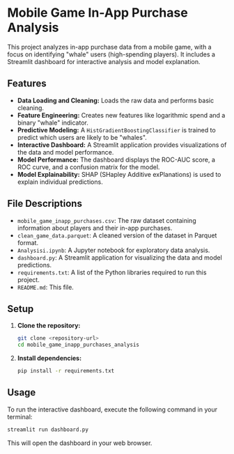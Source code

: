 # Mobile Game In-App Purchase Analysis

This project analyzes in-app purchase data from a mobile game, with a focus on identifying "whale" users (high-spending players). It includes a Streamlit dashboard for interactive analysis and model explanation.

## Features

*   **Data Loading and Cleaning:** Loads the raw data and performs basic cleaning.
*   **Feature Engineering:** Creates new features like logarithmic spend and a binary "whale" indicator.
*   **Predictive Modeling:** A `HistGradientBoostingClassifier` is trained to predict which users are likely to be "whales".
*   **Interactive Dashboard:** A Streamlit application provides visualizations of the data and model performance.
*   **Model Performance:** The dashboard displays the ROC-AUC score, a ROC curve, and a confusion matrix for the model.
*   **Model Explainability:** SHAP (SHapley Additive exPlanations) is used to explain individual predictions.

## File Descriptions

*   `mobile_game_inapp_purchases.csv`: The raw dataset containing information about players and their in-app purchases.
*   `clean_game_data.parquet`: A cleaned version of the dataset in Parquet format.
*   `Analysisi.ipynb`: A Jupyter notebook for exploratory data analysis.
*   `dashboard.py`: A Streamlit application for visualizing the data and model predictions.
*   `requirements.txt`: A list of the Python libraries required to run this project.
*   `README.md`: This file.

## Setup

1.  **Clone the repository:**
    ```bash
    git clone <repository-url>
    cd mobile_game_inapp_purchases_analysis
    ```

2.  **Install dependencies:**
    ```bash
    pip install -r requirements.txt
    ```

## Usage

To run the interactive dashboard, execute the following command in your terminal:

```bash
streamlit run dashboard.py
```

This will open the dashboard in your web browser.
